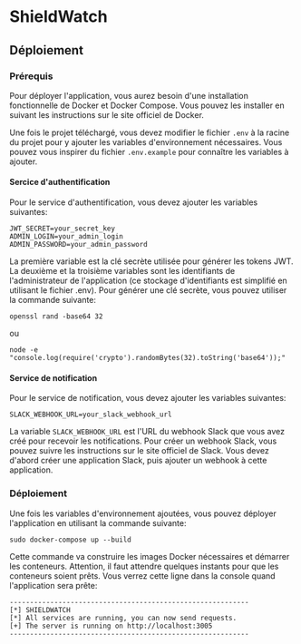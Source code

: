 # ShieldWatch

## Déploiement

### Prérequis
Pour déployer l'application, vous aurez besoin d'une installation fonctionnelle de Docker et Docker Compose. Vous pouvez les installer en suivant les instructions sur le site officiel de Docker.

Une fois le projet téléchargé, vous devez modifier le fichier `.env` à la racine du projet pour y ajouter les variables d'environnement nécessaires. Vous pouvez vous inspirer du fichier `.env.example` pour connaître les variables à ajouter.


#### Sercice d'authentification

Pour le service d'authentification, vous devez ajouter les variables suivantes:

````
JWT_SECRET=your_secret_key
ADMIN_LOGIN=your_admin_login
ADMIN_PASSWORD=your_admin_password
````

La première variable est la clé secrète utilisée pour générer les tokens JWT. La deuxième et la troisième variables sont les identifiants de l'administrateur de l'application (ce stockage d'identifiants est simplifié en utilisant le fichier .env). Pour générer une clé secrète, vous pouvez utiliser la commande suivante:

````
openssl rand -base64 32
````
ou 
````
node -e "console.log(require('crypto').randomBytes(32).toString('base64'));"
````

#### Service de notification

Pour le service de notification, vous devez ajouter les variables suivantes:

````
SLACK_WEBHOOK_URL=your_slack_webhook_url
````

La variable `SLACK_WEBHOOK_URL` est l'URL du webhook Slack que vous avez créé pour recevoir les notifications. Pour créer un webhook Slack, vous pouvez suivre les instructions sur le site officiel de Slack. Vous devez d'abord créer une application Slack, puis ajouter un webhook à cette application.



### Déploiement

Une fois les variables d'environnement ajoutées, vous pouvez déployer l'application en utilisant la commande suivante:

````
sudo docker-compose up --build
````

Cette commande va construire les images Docker nécessaires et démarrer les conteneurs. Attention, il faut attendre quelques instants pour que les conteneurs soient prêts.
Vous verrez cette ligne dans la console quand l'application sera prête:

````
-----------------------------------------------------------
[*] SHIELDWATCH
[*] All services are running, you can now send requests.
[+] The server is running on http://localhost:3005
-----------------------------------------------------------
````
